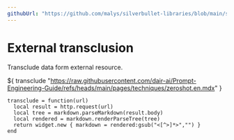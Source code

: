 ```yaml
---
githubUrl: "https://github.com/malys/silverbullet-libraries/blob/main/src/ExternalTransclusion.md"
---
```


# External transclusion
Transclude data form external resource.


${ transclude "https://raw.githubusercontent.com/dair-ai/Prompt-Engineering-Guide/refs/heads/main/pages/techniques/zeroshot.en.mdx" }


```space-lua
transclude = function(url)
  local result = http.request(url)
  local tree = markdown.parseMarkdown(result.body)
  local rendered = markdown.renderParseTree(tree)
  return widget.new { markdown = rendered:gsub("<[^>]*>","") }
end
```

